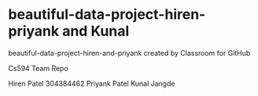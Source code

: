 # beautiful-data-project-hiren-priyank and Kunal
beautiful-data-project-hiren-and-priyank created by Classroom for GitHub


Cs594 Team Repo

  Hiren Patel 304384462
  Priyank Patel 
  Kunal Jangde 
  
